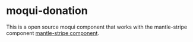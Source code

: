 # moqui-donation

This is a open source moqui component that works with the mantle-stripe component [mantle-stripe component](https://github.com/akasiri/mantle-stripe).
